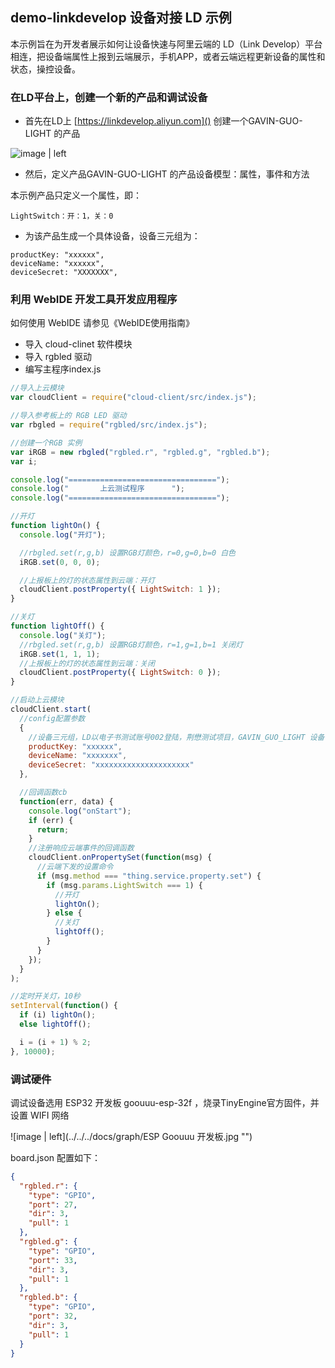 ## demo-linkdevelop 设备对接 LD 示例
本示例旨在为开发者展示如何让设备快速与阿里云端的 LD（Link Develop）平台相连，把设备端属性上报到云端展示，手机APP，或者云端远程更新设备的属性和状态，操控设备。

### 在LD平台上，创建一个新的产品和调试设备

*  首先在LD上 [https://linkdevelop.aliyun.com]() 创建一个GAVIN-GUO-LIGHT 的产品

![image | left](../../../docs/graph/LD控制台.jpg "")

* 然后，定义产品GAVIN-GUO-LIGHT 的产品设备模型：属性，事件和方法
 
本示例产品只定义一个属性，即：

```
LightSwitch：开：1，关：0
```
	
* 为该产品生成一个具体设备，设备三元组为：

```
productKey: "xxxxxx",
deviceName: "xxxxxx",
deviceSecret: "XXXXXXX",
```
### 利用 WebIDE 开发工具开发应用程序

如何使用 WebIDE 请参见《WebIDE使用指南》 

* 导入 cloud-clinet 软件模块
* 导入 rgbled 驱动
* 编写主程序index.js

```js
//导入上云模块
var cloudClient = require("cloud-client/src/index.js");

//导入参考板上的 RGB LED 驱动
var rbgled = require("rgbled/src/index.js");

//创建一个RGB 实例
var iRGB = new rbgled("rgbled.r", "rgbled.g", "rgbled.b");
var i;

console.log("=================================");
console.log("       上云测试程序      ");
console.log("=================================");

//开灯
function lightOn() {
  console.log("开灯");

  //rbgled.set(r,g,b) 设置RGB灯颜色，r=0,g=0,b=0 白色
  iRGB.set(0, 0, 0);

  //上报板上的灯的状态属性到云端：开灯
  cloudClient.postProperty({ LightSwitch: 1 });
}

//关灯
function lightOff() {
  console.log("关灯");
  //rbgled.set(r,g,b) 设置RGB灯颜色，r=1,g=1,b=1 关闭灯
  iRGB.set(1, 1, 1);
  //上报板上的灯的状态属性到云端：关闭
  cloudClient.postProperty({ LightSwitch: 0 });
}

//启动上云模块
cloudClient.start(
  //config配置参数
  {
    //设备三元组，LD以电子书测试账号002登陆，荆懋测试项目，GAVIN_GUO_LIGHT 设备
    productKey: "xxxxxx",
    deviceName: "xxxxxxx",
    deviceSecret: "xxxxxxxxxxxxxxxxxxxxx"
  },

  //回调函数cb
  function(err, data) {
    console.log("onStart");
    if (err) {
      return;
    }
    //注册响应云端事件的回调函数
    cloudClient.onPropertySet(function(msg) {
      //云端下发的设置命令
      if (msg.method === "thing.service.property.set") {
        if (msg.params.LightSwitch === 1) {
          //开灯
          lightOn();
        } else {
          //关灯
          lightOff();
        }
      }
    });
  }
);

//定时开关灯，10秒
setInterval(function() {
  if (i) lightOn();
  else lightOff();

  i = (i + 1) % 2;
}, 10000);
```
### 调试硬件
调试设备选用 ESP32 开发板 goouuu-esp-32f ，烧录TinyEngine官方固件，并设置 WIFI 网络

![image | left](../../../docs/graph/ESP Goouuu 开发板.jpg "")

board.json  配置如下：

```json
{
  "rgbled.r": {
    "type": "GPIO",
    "port": 27,
    "dir": 3,
    "pull": 1
  },
  "rgbled.g": {
    "type": "GPIO",
    "port": 33,
    "dir": 3,
    "pull": 1
  },
  "rgbled.b": {
    "type": "GPIO",
    "port": 32,
    "dir": 3,
    "pull": 1
  }
}

```
